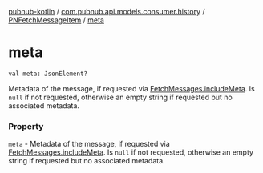[pubnub-kotlin](../../index.md) / [com.pubnub.api.models.consumer.history](../index.md) / [PNFetchMessageItem](index.md) / [meta](./meta.md)

# meta

`val meta: JsonElement?`

Metadata of the message, if requested via [FetchMessages.includeMeta](../../com.pubnub.api.endpoints/-fetch-messages/include-meta.md).
Is `null` if not requested, otherwise an empty string if requested but no associated metadata.

### Property

`meta` - Metadata of the message, if requested via [FetchMessages.includeMeta](../../com.pubnub.api.endpoints/-fetch-messages/include-meta.md).
Is `null` if not requested, otherwise an empty string if requested but no associated metadata.